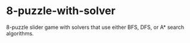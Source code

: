 # 8-puzzle-with-solver
8-puzzle slider game with solvers that use either BFS, DFS, or A* search algorithms.
